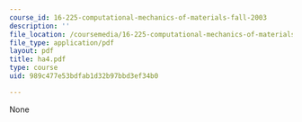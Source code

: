 ```yaml
---
course_id: 16-225-computational-mechanics-of-materials-fall-2003
description: ''
file_location: /coursemedia/16-225-computational-mechanics-of-materials-fall-2003/989c477e53bdfab1d32b97bbd3ef34b0_ha4.pdf
file_type: application/pdf
layout: pdf
title: ha4.pdf
type: course
uid: 989c477e53bdfab1d32b97bbd3ef34b0

---
```

None